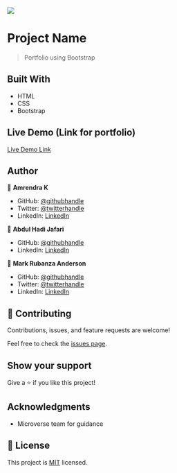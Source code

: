 ![](https://img.shields.io/badge/Microverse-blueviolet)

# Project Name

> Portfolio using Bootstrap


## Built With

- HTML
- CSS
- Bootstrap

## Live Demo (Link for portfolio)

[Live Demo Link](https://amrendrakind.github.io/bootstrapPortfolio)


## Author

👤 **Amrendra K**

- GitHub: [@githubhandle](https://github.com/amrendrakind)
- Twitter: [@twitterhandle](https://twitter.com/amrendrak_)
- LinkedIn: [LinkedIn](https://linkedin.com/in/amrendraakumar)

👤 **Abdul Hadi Jafari**

- GitHub: [@githubhandle](https://github.com/Hadi111jafari)
- LinkedIn: [LinkedIn](https://www.linkedin.com/in/abdul-hadi-jafari-85bb4b199/)

👤 **Mark Rubanza Anderson**

- GitHub: [@githubhandle](https://github.com/banzaman)
- Twitter: [@twitterhandle](https://twitter.com/banzamarq10)
- LinkedIn: [LinkedIn](https://www.linkedin.com/in/mark-rubanza-anderson-4399a2211/)


## 🤝 Contributing

Contributions, issues, and feature requests are welcome!

Feel free to check the [issues page](../../issues/).

## Show your support

Give a ⭐️ if you like this project!

## Acknowledgments

- Microverse team for guidance

## 📝 License

This project is [MIT](./MIT.md) licensed.
